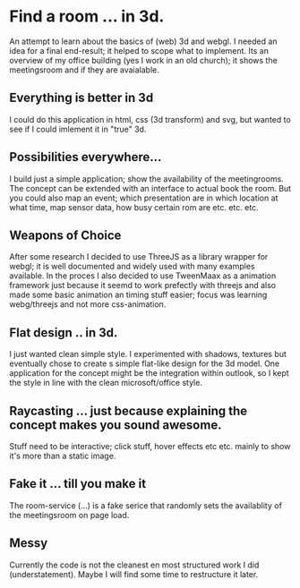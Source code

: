 # Find a room ... in 3d.
An attempt to learn about the basics of (web) 3d and webgl. I needed an idea for a final end-result; it helped to scope what to implement.
Its an overview of my office building (yes I work in an old church); it shows the meetingsroom and if they are avaialable.  

## Everything is better in 3d
I could do this application in html, css (3d transform) and svg, but wanted to see if I could imlement it in "true" 3d.

## Possibilities everywhere...
I build just a simple application; show the availability of the meetingrooms. The concept can be extended with an interface to actual book the room.
But you could also map an event; which presentation are in which location at what time, map sensor data, how busy certain rom are etc. etc. etc.

## Weapons of Choice
After some research I decided to use ThreeJS as a library wrapper for webgl; it is well documented and widely used with many examples available. In the proces I also decided to use TweenMaax as a animation framework just because it seemd to work prefectly with threejs and also made some basic animation an timing stuff easier; focus was learning webg/threejs and not more css-animation.

## Flat design .. in 3d.
I just wanted clean simple style. I experimented with shadows, textures but eventually chose to create s simple flat-like design for the 3d model. One application for the concept might be the integration within outlook, so I kept the style in line with the clean microsoft/office style.

## Raycasting ... just because explaining the concept makes you sound awesome.
Stuff need to be interactive; click stuff, hover effects etc etc. mainly to show it's more than a static image.  

## Fake it ... till you make it
The room-service (...) is a fake serice that randomly sets the availablity of the meetingsroom on page load.

## Messy
Currently the code is not the cleanest en most structured work I did (understatement). Maybe I will find some time to restructure it later.



 

